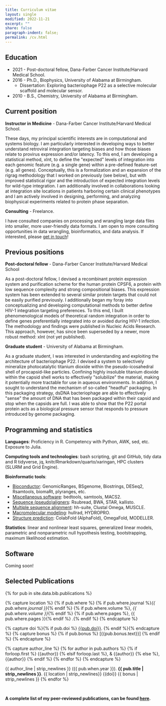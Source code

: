 ```yaml
---
title: Curriculum vitae
layout: single
modified: 2022-11-21
excerpt: ""
share: false
paragraph-indent: false;
permalink: /cv.html
---
```


## <i class="fas fa-graduation-cap"></i> Education

  - 2021 - Post-doctoral fellow, Dana-Farber Cancer Institute/Harvard Medical School.
  - 2016 - Ph.D., Biophysics, University of Alabama at Birmingham.
      - Dissertation: Exploring bacteriophage P22 as a selective molecular scaffold and molecular sensor.
  - 2010 - B.S., Chemistry, University of Alabama at Birmingham.

## <i class="fas fa-user-astronaut"></i> Current position

**Instructor in Medicine** - Dana-Farber Cancer Institute/Harvard Medical School.

These days, my principal scientific interests are in computational and systems biology. I am particularly interested in developing ways to better understand retroviral integration targeting biases and how those biases relate to provirus expression and/or latency. To this end, I am developing a statistical method, xInt, to define the "expected" levels of integration into each genomic feature (e.g. a single gene) within a pre-defined feature-set (e.g. all genes). Conceptually, this is a formalization and an expansion of the rigrag methodology that I worked on previously (see below), but with improved statistical rigor and the introduction of expected integration levels for wild-type integration. I am additionally involved in collaborations looking at integration site locations in patients harboring certain clinical phenotypes and I am actively involved in designing, performing, and analyzing biophysical experiments related to protein phase separation.


**Consulting** - Freelance.

I have consulted companies on processing and wrangling large data files into smaller, more user-friendly data formats. I am open to more consulting opportunities in data wrangling, bioinformatics, and data analysis. If interested, please [get in touch](mailto:gregoryjbedwell@gmail.com)!


## <i class="fas fa-map-marker-alt"></i> Previous positions

**Post-doctoral fellow** - Dana-Farber Cancer Institute/Harvard Medical School

As a post-doctoral fellow, I devised a recombinant protein expression system and purification scheme for the human protein CPSF6, a protein with low sequence complexity and strong compositional biases. This expression system has been extended to several similar protein targets that could not be easily purified previously. I additionally began my foray into conceptualizing and developing computational methods to better define HIV-1 integration targeting preferences. To this end, I built phenomenological models of theoretical random integration in order to define genes preferentially integrated into or avoided during HIV-1 infection. The methodology and findings were published in Nucleic Acids Research. This approach, however, has since been superseded by a newer, more robust method: xInt (not yet published).

**Graduate student** - University of Alabama at Birmingham.

As a graduate student, I was interested in understanding and exploiting the architecture of bacteriophage P22. I devised a system to selectively mineralize photocatalytic titanium dioxide within the pseudo-icosahedral shell of procapsid-like particles. Confining highly insoluble titanium dioxide within the capsid shell works to effectively "solubilize" the material, making it potentially more tractable for use in aqueous environments. In addition, I sought to understand the mechanism of so-called "headful" packaging. In this packaging strategy, dsDNA bacteriophage are able to effectively "sense" the amount of DNA that has been packaged within their capsid and stop when the capsids are full. I was able to show that the P22 portal protein acts as a biological pressure sensor that responds to pressure introduced by genome packaging.


## <i class="fas fa-chart-bar"></i> Programming and statistics

**Languages**: Proficiency in R. Competency with Python, AWK, sed, etc. Exposure to Julia.

**Computing tools and technologies**: bash scripting, git and GitHub, tidy data and R tidyverse, jq, knitr/Rmarkdown/quarto/xaringan, HPC clusters (SLURM and Grid Engine).

**Bioinformatic tools**: 
  - <u>Bioconductor</u>: GenomicRanges, BSgenome, Biostrings, DESeq2, Rsamtools, biomaRt, plyranges, etc. 
  - <u>Miscellaneous software</u>: bedtools, samtools, MACS2. 
  - <u>Sequence (pseudo)aligners</u>: Rsubread, BWA, STAR, kallisto.
  - <u>Multiple sequence alignment</u>: hh-suite, Clustal Omega, MUSCLE.
  - <u>Macromolecular modeling</u>: hullrad, HYDROPRO.
  - <u>Structure prediction</u>: ColabFold (AlphaFold), OmegaFold, MODELLER.

**Statistics**: linear and nonlinear least squares, generalized linear models, parametric and nonparametric null hypothesis testing, bootstrapping, maximum likelihood estimation.


## <i class="fas fa-code"></i> Software
Coming soon!


## <i class="fas fa-align-left"></i> Selected Publications

{% for pub in site.data.bib.publications %}

{% capture location %}
{% if pub.where %}
{% if pub.where.journal %}_{{ pub.where.journal }}_{% endif %}
{% if pub.where.volume %}, _{{ pub.where.volume }}_{% endif %}
{% if pub.where.pages %}, {{ pub.where.pages }}{% endif %}
.{% endif %}
{% endcapture %}

{% capture doi %}{% if pub.doi %} [{{pub.doi}}](http://doi.org/{{pub.doi}}). {% endif %}{% endcapture %}
{% capture bonus %}
{% if pub.bonus %}
[{{pub.bonus.text}}]
{% endif %}
{% endcapture %}

{% capture author_line %}
{% for author in pub.authors %}
{% if forloop.first %} {{author}}
{% elsif forloop.last %}, & {{author}}
{% else %}, {{author}}
{% endif %}
{% endfor %}
{% endcapture %}

{{ author_line | strip_newlines }} ({{ pub.when.year }}). **{{ pub.title | strip_newlines }}**. {{ location | strip_newlines}} {{doi}} {{ bonus  | strip_newlines }}
{% endfor %}

<br>

**A complete list of my peer-reviewed publications, can be found [here](https://pubmed.ncbi.nlm.nih.gov/?term=%28Bedwell+GJ+AND+Prevelige+PE%29+OR+%28Bedwell+GJ+AND+Engelman%29+OR+%28Bedwell+GJ+AND+Schneider%29+OR+%28Bedwell+GJ+AND+Saad%29+OR+%28Bedwell+GJ+AND+Bedwell+DM%29).**



